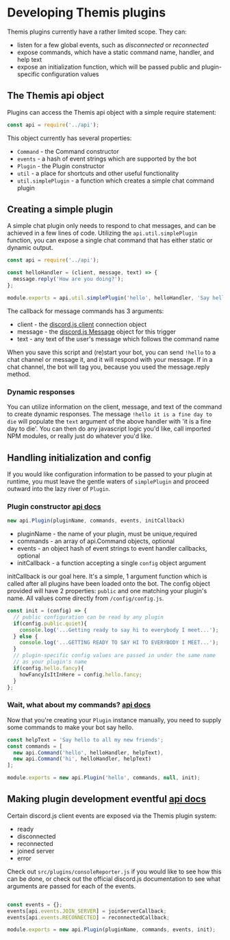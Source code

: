 # Developing Themis plugins

Themis plugins currently have a rather limited scope. They can:

- listen for a few global events, such as *disconnected* or *reconnected*
- expose commands, which have a static command name, handler, and help text
- expose an initialization function, which will be passed public and plugin-specific configuration values

## The Themis api object

Plugins can access the Themis api object with a simple require statement:

``` javascript
const api = require('../api');
```

This object currently has several properties:

- `Command` - the Command constructor
- `events` - a hash of event strings which are supported by the bot
- `Plugin` - the Plugin constructor
- `util` - a place for shortcuts and other useful functionality
- `util.simplePlugin` - a function which creates a simple chat command plugin

## Creating a simple plugin

A simple chat plugin only needs to respond to chat messages, and can be achieved in a few lines of code. Utilizing the `api.util.simplePlugin` function, you can expose a single chat command that has either static or dynamic output.

``` javascript
const api = require('../api');

const helloHandler = (client, message, text) => {
  message.reply('How are you doing?');
};

module.exports = api.util.simplePlugin('hello', helloHandler, 'Say hello to all my new friends');
```

The callback for message commands has 3 arguments:

- client - the [discord.js client](https://discord.js.org/#/docs/main/stable/class/Client) connection object
- message - the [discord.js Message](https://discord.js.org/#/docs/main/stable/class/Message) object for this trigger
- text - any text of the user's message which follows the command name

When you save this script and (re)start your bot, you can send `!hello` to a chat channel or message it, and it will respond with your message. If in a chat channel, the bot will tag you, because you used the message.reply method.

### Dynamic responses

You can utilize information on the client, message, and text of the command to create dynamic responses. The message `!hello it is a fine day to die` will populate the `text` argument of the above handler with 'it is a fine day to die'. You can then do any javascript logic you'd like, call imported NPM modules, or really just do whatever you'd like.

## Handling initialization and config

If you would like configuration information to be passed to your plugin at runtime, you must leave the gentle waters of `simplePlugin` and proceed outward into the lazy river of `Plugin`.

### Plugin constructor [api docs](./api/Plugin.md)

```javascript
new api.Plugin(pluginName, commands, events, initCallback)
```

- pluginName - the name of your plugin, must be unique,required
- commands - an array of api.Command objects, optional
- events - an object hash of event strings to event handler callbacks, optional
- initCallback - a function accepting a single `config` object argument

initCallback is our goal here. It's a simple, 1 argument function which is called after all plugins have been loaded onto the bot. The config object provided will have 2 properties: `public` and one matching your plugin's name. All values come directly from `/config/config.js`.

```javascript
const init = (config) => {
  // public configuration can be read by any plugin
  if(config.public.quiet){
    console.log('...Getting ready to say hi to everybody I meet...');
  } else {
    console.log('...GETTING READY TO SAY HI TO EVERYBODY I MEET...');
  }
  // plugin-specific config values are passed in under the same name
  // as your plugin's name
  if(config.hello.fancy){
    howFancyIsItInHere = config.hello.fancy;
  }
};
```

### Wait, what about my commands? [api docs](./api/Command.md)

Now that you're creating your `Plugin` instance manually, you need to supply some commands to make your bot say hello.

```javascript
const helpText = 'Say hello to all my new friends';
const commands = [
  new api.Command('hello', helloHandler, helpText),
  new api.Command('hi', helloHandler, helpText)
];

module.exports = new api.Plugin('hello', commands, null, init);
```

## Making plugin development eventful [api docs](./api/events.md)

Certain discord.js client events are exposed via the Themis plugin system:

* ready
* disconnected
* reconnected
* joined server
* error

Check out `src/plugins/consoleReporter.js` if you would like to see how this can be done, or check out the official discord.js documentation to see what arguments are passed for each of the events.

```javascript

const events = {};
events[api.events.JOIN_SERVER] = joinServerCallback;
events[api.events.RECONNECTED] = reconnectedCallback;

module.exports = new api.Plugin(pluginName, commands, events, init);
```